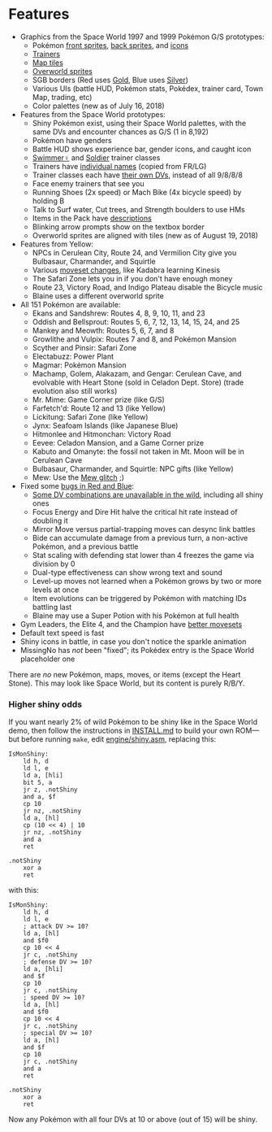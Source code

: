 # Features

- Graphics from the Space World 1997 and 1999 Pokémon G/S prototypes:
   - Pokémon [front sprites](pic/swmon/), [back sprites](pic/swmonback/), and [icons](gfx/icons/)
   - [Trainers](pic/swtrainer/)
   - [Map tiles](gfx/tilesets/)
   - [Overworld sprites](gfx/sprites/)
   - SGB borders (Red uses [Gold](gfx/red/sgbborder.png), Blue uses [Silver](gfx/blue/sgbborder.png))
   - Various UIs (battle HUD, Pokémon stats, Pokédex, trainer card, Town Map, trading, etc)
   - Color palettes (new as of July 16, 2018)
- Features from the Space World prototypes:
   - Shiny Pokémon exist, using their Space World palettes, with the same DVs and encounter chances as G/S (1 in 8,192)
   - Pokémon have genders
   - Battle HUD shows experience bar, gender icons, and caught icon
   - [Swimmer♀](pic/swtrainer/swimmerf.png) and [Soldier](pic/swtrainer/soldier.png) trainer classes
   - Trainers have [individual names](data/trainer_parties.asm) (copied from FR/LG)
   - Trainer classes each have [their own DVs](data/trainer_dvs.asm), instead of all 9/8/8/8
   - Face enemy trainers that see you
   - Running Shoes (2x speed) or Mach Bike (4x bicycle speed) by holding B
   - Talk to Surf water, Cut trees, and Strength boulders to use HMs
   - Items in the Pack have [descriptions](text/item_descriptions.asm)
   - Blinking arrow prompts show on the textbox border
   - Overworld sprites are aligned with tiles (new as of August 19, 2018)
- Features from Yellow:
   - NPCs in Cerulean City, Route 24, and Vermilion City give you Bulbasaur, Charmander, and Squirtle
   - Various [moveset changes](https://github.com/Rangi42/redstarbluestar/commit/3574b8c57826055ec4d6de533a57c1e657ad554f), like Kadabra learning Kinesis
   - The Safari Zone lets you in if you don't have enough money
   - Route 23, Victory Road, and Indigo Plateau disable the Bicycle music
   - Blaine uses a different overworld sprite
- All 151 Pokémon are available:
   - Ekans and Sandshrew: Routes 4, 8, 9, 10, 11, and 23
   - Oddish and Bellsprout: Routes 5, 6, 7, 12, 13, 14, 15, 24, and 25
   - Mankey and Meowth: Routes 5, 6, 7, and 8
   - Growlithe and Vulpix: Routes 7 and 8, and Pokémon Mansion
   - Scyther and Pinsir: Safari Zone
   - Electabuzz: Power Plant
   - Magmar: Pokémon Mansion
   - Machamp, Golem, Alakazam, and Gengar: Cerulean Cave, and evolvable with Heart Stone (sold in Celadon Dept. Store) (trade evolution also still works)
   - Mr. Mime: Game Corner prize (like G/S)
   - Farfetch'd: Route 12 and 13 (like Yellow)
   - Lickitung: Safari Zone (like Yellow)
   - Jynx: Seafoam Islands (like Japanese Blue)
   - Hitmonlee and Hitmonchan: Victory Road
   - Eevee: Celadon Mansion, and a Game Corner prize
   - Kabuto and Omanyte: the fossil not taken in Mt. Moon will be in Cerulean Cave
   - Bulbasaur, Charmander, and Squirtle: NPC gifts (like Yellow)
   - Mew: Use the [Mew glitch](https://bulbapedia.bulbagarden.net/wiki/Mew_glitch) ;)
- Fixed some [bugs in Red and Blue](https://forums.glitchcity.info/index.php?topic=7682.0):
   - [Some DV combinations are unavailable in the wild](https://www.youtube.com/watch?v=BcIxMyf8yHY), including all shiny ones
   - Focus Energy and Dire Hit halve the critical hit rate instead of doubling it
   - Mirror Move versus partial-trapping moves can desync link battles
   - Bide can accumulate damage from a previous turn, a non-active Pokémon, and a previous battle
   - Stat scaling with defending stat lower than 4 freezes the game via division by 0
   - Dual-type effectiveness can show wrong text and sound
   - Level-up moves not learned when a Pokémon grows by two or more levels at once
   - Item evolutions can be triggered by Pokémon with matching IDs battling last
   - Blaine may use a Super Potion with his Pokémon at full health
- Gym Leaders, the Elite 4, and the Champion have [better movesets](data/trainer_parties.asm)
- Default text speed is fast
- Shiny icons in battle, in case you don't notice the sparkle animation
- MissingNo has *not* been "fixed"; its Pokédex entry is the Space World placeholder one

There are *no* new Pokémon, maps, moves, or items (except the Heart Stone). This may look like Space World, but its content is purely R/B/Y.


### Higher shiny odds

If you want nearly 2% of wild Pokémon to be shiny like in the Space World demo, then follow the instructions in [INSTALL.md](INSTALL.md) to build your own ROM—but before running `make`, edit [engine/shiny.asm](engine/shiny.asm), replacing this:

```
IsMonShiny:
	ld h, d
	ld l, e
	ld a, [hli]
	bit 5, a
	jr z, .notShiny
	and a, $f
	cp 10
	jr nz, .notShiny
	ld a, [hl]
	cp (10 << 4) | 10
	jr nz, .notShiny
	and a
	ret

.notShiny
	xor a
	ret
```

with this:


```
IsMonShiny:
	ld h, d
	ld l, e
	; attack DV >= 10?
	ld a, [hl]
	and $f0
	cp 10 << 4
	jr c, .notShiny
	; defense DV >= 10?
	ld a, [hli]
	and $f
	cp 10
	jr c, .notShiny
	; speed DV >= 10?
	ld a, [hl]
	and $f0
	cp 10 << 4
	jr c, .notShiny
	; special DV >= 10?
	ld a, [hl]
	and $f
	cp 10
	jr c, .notShiny
	and a
	ret

.notShiny
	xor a
	ret
```

Now any Pokémon with all four DVs at 10 or above (out of 15) will be shiny.
